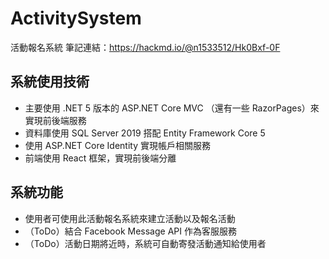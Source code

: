 # ActivitySystem
活動報名系統
筆記連結：https://hackmd.io/@n1533512/Hk0Bxf-0F

## 系統使用技術
- 主要使用 .NET 5 版本的 ASP.NET Core MVC （還有一些 RazorPages）來實現前後端服務
- 資料庫使用 SQL Server 2019 搭配 Entity Framework Core 5
- 使用 ASP.NET Core Identity 實現帳戶相關服務
- 前端使用 React 框架，實現前後端分離

## 系統功能
- 使用者可使用此活動報名系統來建立活動以及報名活動
- （ToDo）結合 Facebook Message API 作為客服服務
- （ToDo）活動日期將近時，系統可自動寄發活動通知給使用者
